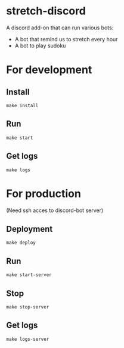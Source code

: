 # stretch-discord

A discord add-on that can run various bots:

-   A bot that remind us to stretch every hour
-   A bot to play sudoku

# For development

## Install

`make install`

## Run

`make start`

## Get logs

`make logs`

# For production

(Need ssh acces to discord-bot server)

## Deployment

`make deploy`

## Run

`make start-server`

## Stop

`make stop-server`

## Get logs

`make logs-server`
